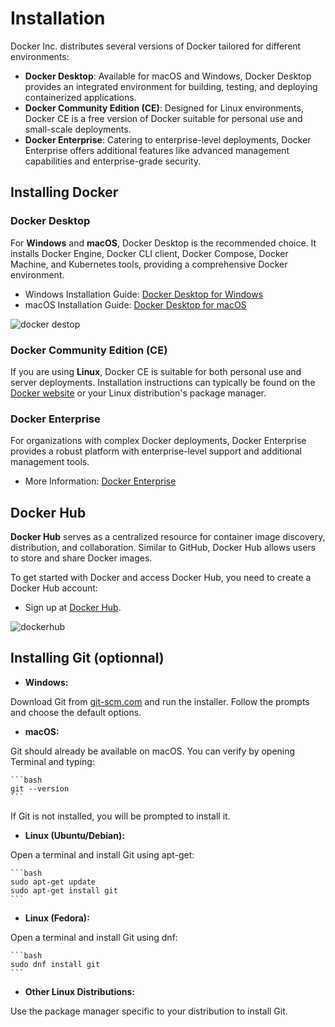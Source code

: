 # Installation

Docker Inc. distributes several versions of Docker tailored for different
environments:

- **Docker Desktop**: Available for macOS and Windows, Docker Desktop provides
  an integrated environment for building, testing, and deploying containerized
  applications.
- **Docker Community Edition (CE)**: Designed for Linux environments, Docker CE
  is a free version of Docker suitable for personal use and small-scale
  deployments.
- **Docker Enterprise**: Catering to enterprise-level deployments, Docker
  Enterprise offers additional features like advanced management capabilities
  and enterprise-grade security.

## Installing Docker

### Docker Desktop

For **Windows** and **macOS**, Docker Desktop is the recommended choice. It
installs Docker Engine, Docker CLI client, Docker Compose, Docker Machine, and
Kubernetes tools, providing a comprehensive Docker environment.

- Windows Installation Guide: [Docker Desktop for
  Windows](https://docs.docker.com/desktop/install/windows/)
- macOS Installation Guide: [Docker Desktop for
  macOS](https://docs.docker.com/desktop/install/mac-install/)

![docker destop](img/docker-desktop.svg)

### Docker Community Edition (CE)

If you are using **Linux**, Docker CE is suitable for both personal use and
server deployments. Installation instructions can typically be found on the
[Docker website](https://docs.docker.com/engine/install/ubuntu/) or your Linux
distribution's package manager.

### Docker Enterprise

For organizations with complex Docker deployments, Docker Enterprise provides a
robust platform with enterprise-level support and additional management tools.

- More Information: [Docker
  Enterprise](https://www.docker.com/products/business/)

## Docker Hub

**Docker Hub** serves as a centralized resource for container image discovery,
distribution, and collaboration. Similar to GitHub, Docker Hub allows users to
store and share Docker images.

To get started with Docker and access Docker Hub, you need to create a Docker
Hub account:

- Sign up at [Docker Hub](https://hub.docker.com/).

![dockerhub](img/dockerhub.PNG)

## Installing Git (optionnal)

- **Windows:**

Download Git from [git-scm.com](https://git-scm.com/download/win) and run the
installer. Follow the prompts and choose the default options.

- **macOS:**

Git should already be available on macOS. You can verify by opening Terminal and
typing:

    ```bash
    git --version
    ```

If Git is not installed, you will be prompted to install it.

- **Linux (Ubuntu/Debian):**

Open a terminal and install Git using apt-get:

    ```bash
    sudo apt-get update
    sudo apt-get install git
    ```

- **Linux (Fedora):**

Open a terminal and install Git using dnf:

    ```bash
    sudo dnf install git
    ```

- **Other Linux Distributions:**

Use the package manager specific to your distribution to install Git.
